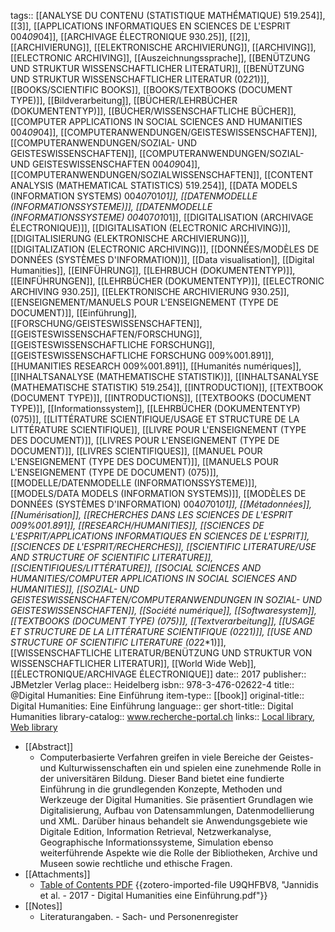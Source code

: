 tags:: [[ANALYSE DU CONTENU (STATISTIQUE MATHÉMATIQUE) 519.254]], [[3]], [[APPLICATIONS INFORMATIQUES EN SCIENCES DE L'ESPRIT 004*09*04]], [[ARCHIVAGE ÉLECTRONIQUE 930.25]], [[2]], [[ARCHIVIERUNG]], [[ELEKTRONISCHE ARCHIVIERUNG]], [[ARCHIVING]], [[ELECTRONIC ARCHIVING]], [[Auszeichnungssprache]], [[BENÜTZUNG UND STRUKTUR WISSENSCHAFTLICHER LITERATUR]], [[BENÜTZUNG UND STRUKTUR WISSENSCHAFTLICHER LITERATUR (02*2*1)]], [[BOOKS/SCIENTIFIC BOOKS]], [[BOOKS/TEXTBOOKS (DOCUMENT TYPE)]], [[Bildverarbeitung]], [[BÜCHER/LEHRBÜCHER (DOKUMENTENTYP)]], [[BÜCHER/WISSENSCHAFTLICHE BÜCHER]], [[COMPUTER APPLICATIONS IN SOCIAL SCIENCES AND HUMANITIES 004*09*04]], [[COMPUTERANWENDUNGEN/GEISTESWISSENSCHAFTEN]], [[COMPUTERANWENDUNGEN/SOZIAL- UND GEISTESWISSENSCHAFTEN]], [[COMPUTERANWENDUNGEN/SOZIAL- UND GEISTESWISSENSCHAFTEN 004*09*04]], [[COMPUTERANWENDUNGEN/SOZIALWISSENSCHAFTEN]], [[CONTENT ANALYSIS (MATHEMATICAL STATISTICS) 519.254]], [[DATA MODELS (INFORMATION SYSTEMS) 004*07*01*01]], [[DATENMODELLE (INFORMATIONSSYSTEME)]], [[DATENMODELLE (INFORMATIONSSYSTEME) 004*07*01*01]], [[DIGITALISATION (ARCHIVAGE ÉLECTRONIQUE)]], [[DIGITALISATION (ELECTRONIC ARCHIVING)]], [[DIGITALISIERUNG (ELEKTRONISCHE ARCHIVIERUNG)]], [[DIGITALIZATION (ELECTRONIC ARCHIVING)]], [[DONNÉES/MODÈLES DE DONNÉES (SYSTÈMES D'INFORMATION)]], [[Data visualisation]], [[Digital Humanities]], [[EINFÜHRUNG]], [[LEHRBUCH (DOKUMENTENTYP)]], [[EINFÜHRUNGEN]], [[LEHRBÜCHER (DOKUMENTENTYP)]], [[ELECTRONIC ARCHIVING 930.25]], [[ELEKTRONISCHE ARCHIVIERUNG 930.25]], [[ENSEIGNEMENT/MANUELS POUR L'ENSEIGNEMENT (TYPE DE DOCUMENT)]], [[Einführung]], [[FORSCHUNG/GEISTESWISSENSCHAFTEN]], [[GEISTESWISSENSCHAFTEN/FORSCHUNG]], [[GEISTESWISSENSCHAFTLICHE FORSCHUNG]], [[GEISTESWISSENSCHAFTLICHE FORSCHUNG 009%001.891]], [[HUMANITIES RESEARCH 009%001.891]], [[Humanités numériques]], [[INHALTSANALYSE (MATHEMATISCHE STATISTIK)]], [[INHALTSANALYSE (MATHEMATISCHE STATISTIK) 519.254]], [[INTRODUCTION]], [[TEXTBOOK (DOCUMENT TYPE)]], [[INTRODUCTIONS]], [[TEXTBOOKS (DOCUMENT TYPE)]], [[Informationssystem]], [[LEHRBÜCHER (DOKUMENTENTYP) (075)]], [[LITTÉRATURE SCIENTIFIQUE/USAGE ET STRUCTURE DE LA LITTÉRATURE SCIENTIFIQUE]], [[LIVRE POUR L'ENSEIGNEMENT (TYPE DES DOCUMENT)]], [[LIVRES POUR L'ENSEIGNEMENT (TYPE DE DOCUMENT)]], [[LIVRES SCIENTIFIQUES]], [[MANUEL POUR L'ENSEIGNEMENT (TYPE DES DOCUMENT)]], [[MANUELS POUR L'ENSEIGNEMENT (TYPE DE DOCUMENT) (075)]], [[MODELLE/DATENMODELLE (INFORMATIONSSYSTEME)]], [[MODELS/DATA MODELS (INFORMATION SYSTEMS)]], [[MODÈLES DE DONNÉES (SYSTÈMES D'INFORMATION) 004*07*01*01]], [[Métadonnées]], [[Numérisation]], [[RECHERCHES DANS LES SCIENCES DE L'ESPRIT 009%001.891]], [[RESEARCH/HUMANITIES]], [[SCIENCES DE L'ESPRIT/APPLICATIONS INFORMATIQUES EN SCIENCES DE L'ESPRIT]], [[SCIENCES DE L'ESPRIT/RECHERCHES]], [[SCIENTIFIC LITERATURE/USE AND STRUCTURE OF SCIENTIFIC LITERATURE]], [[SCIENTIFIQUES/LITTÉRATURE]], [[SOCIAL SCIENCES AND HUMANITIES/COMPUTER APPLICATIONS IN SOCIAL SCIENCES AND HUMANITIES]], [[SOZIAL- UND GEISTESWISSENSCHAFTEN/COMPUTERANWENDUNGEN IN SOZIAL- UND GEISTESWISSENSCHAFTEN]], [[Société numérique]], [[Softwaresystem]], [[TEXTBOOKS (DOCUMENT TYPE) (075)]], [[Textverarbeitung]], [[USAGE ET STRUCTURE DE LA LITTÉRATURE SCIENTIFIQUE (02*2*1)]], [[USE AND STRUCTURE OF SCIENTIFIC LITERATURE (02*2*1)]], [[WISSENSCHAFTLICHE LITERATUR/BENÜTZUNG UND STRUKTUR VON WISSENSCHAFTLICHER LITERATUR]], [[World Wide Web]], [[ÉLECTRONIQUE/ARCHIVAGE ÉLECTRONIQUE]]
date:: 2017
publisher:: JBMetzler Verlag
place:: Heidelberg
isbn:: 978-3-476-02622-4
title:: @Digital Humanities: Eine Einführung
item-type:: [[book]]
original-title:: Digital Humanities: Eine Einführung
language:: ger
short-title:: Digital Humanities
library-catalog:: www.recherche-portal.ch
links:: [Local library](zotero://select/groups/2386895/items/RJCUGNLS), [Web library](https://www.zotero.org/groups/2386895/items/RJCUGNLS)

- [[Abstract]]
	- Computerbasierte Verfahren greifen in viele Bereiche der Geistes- und Kulturwissenschaften ein und spielen eine zunehmende Rolle in der universitären Bildung. Dieser Band bietet eine fundierte Einführung in die grundlegenden Konzepte, Methoden und Werkzeuge der Digital Humanities. Sie präsentiert Grundlagen wie Digitalisierung, Aufbau von Datensammlungen, Datenmodellierung und XML. Darüber hinaus behandelt sie Anwendungsgebiete wie Digitale Edition, Information Retrieval, Netzwerkanalyse, Geographische Informationssysteme, Simulation ebenso weiterführende Aspekte wie die Rolle der Bibliotheken, Archive und Museen sowie rechtliche und ethische Fragen.
- [[Attachments]]
	- [Table of Contents PDF](http://d-nb.info/1123227381/04) {{zotero-imported-file U9QHFBV8, "Jannidis et al. - 2017 - Digital Humanities eine Einführung.pdf"}}
- [[Notes]]
	- Literaturangaben. - Sach- und Personenregister